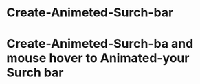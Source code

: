 # Create-Animeted-Surch-bar
# Create-Animeted-Surch-ba and mouse hover to Animated-your Surch bar

 
